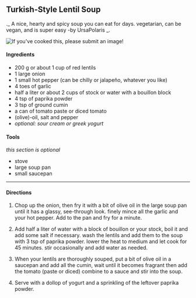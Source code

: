 
## Turkish-Style Lentil Soup
._ A nice, hearty and spicy soup you can eat for days. vegetarian, can be vegan, and is super easy
-by UrsaPolaris _.

![If you've cooked this, please submit an image!]()

#### Ingredients

* 200 g or about 1 cup of red lentils
* 1 large onion
* 1 small hot pepper (can be chilly or jalapeño, whatever you like)
* 4 toes of garlic
* half a liter or about 2 cups of stock or water with a bouillon block
* 4 tsp of paprika powder
* 3 tsp of ground cumin
* a can of tomato paste or diced tomato
* (olive)-oil, salt and pepper
* *optional: sour cream or greek yogurt*

#### Tools

*this section is optional*

* stove
* large soup pan
* small saucepan
---

#### Directions

1. Chop up the onion, then fry it with a bit of olive oil in the large soup pan until it has a glassy, see-through look. finely mince all the garlic and your hot pepper. Add to the pan and fry for a minute.

2. Add half a liter of water with a block of bouillon or your stock, boil it and add some salt if necessary. wash the lentils and add them to the soup with 3 tsp of paprika powder. lower the heat to medium and let cook for 45 minutes. stir occasionally and add water as needed.

3. When your lentils are thoroughly souped, put a bit of olive oil in a saucepan and add all the cumin, wait until it becomes fragrant then add the tomato (paste or diced) combine to a sauce and stir into the soup.

4. Serve with a dollop of yogurt and a sprinkling of the leftover paprika powder.

<!-- by: UrsaPolaris#8262 -->
